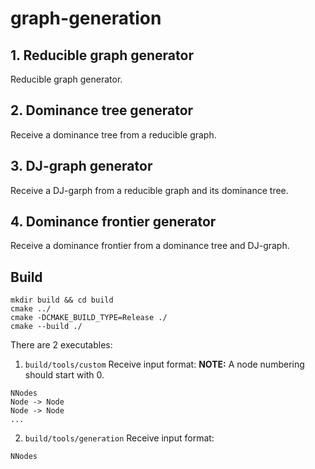 # graph-generation

## 1. Reducible graph generator
Reducible graph generator.

## 2. Dominance tree generator
Receive a dominance tree from a reducible graph.

## 3. DJ-graph generator
Receive a DJ-garph from a reducible graph and its dominance tree. 

## 4. Dominance frontier generator
Receive a dominance frontier from a dominance tree and DJ-graph. 

## Build

```
mkdir build && cd build
cmake ../
cmake -DCMAKE_BUILD_TYPE=Release ./
cmake --build ./
```

There are 2 executables: 
1. `build/tools/custom`
Receive input format:
**NOTE:** A node numbering should start with 0.
```
NNodes
Node -> Node
Node -> Node
...
```

2. `build/tools/generation`
Receive input format:
```
NNodes
```


